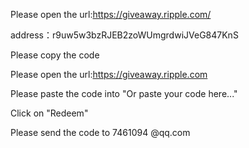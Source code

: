 Please open the url:https://giveaway.ripple.com/

address：r9uw5w3bzRJEB2zoWUmgrdwiJVeG847KnS

Please copy the code

Please open the url:https://giveaway.ripple.com

Please paste the code into "Or paste your code here..."

Click on "Redeem"

Please send the code to 7461094 @qq.com

